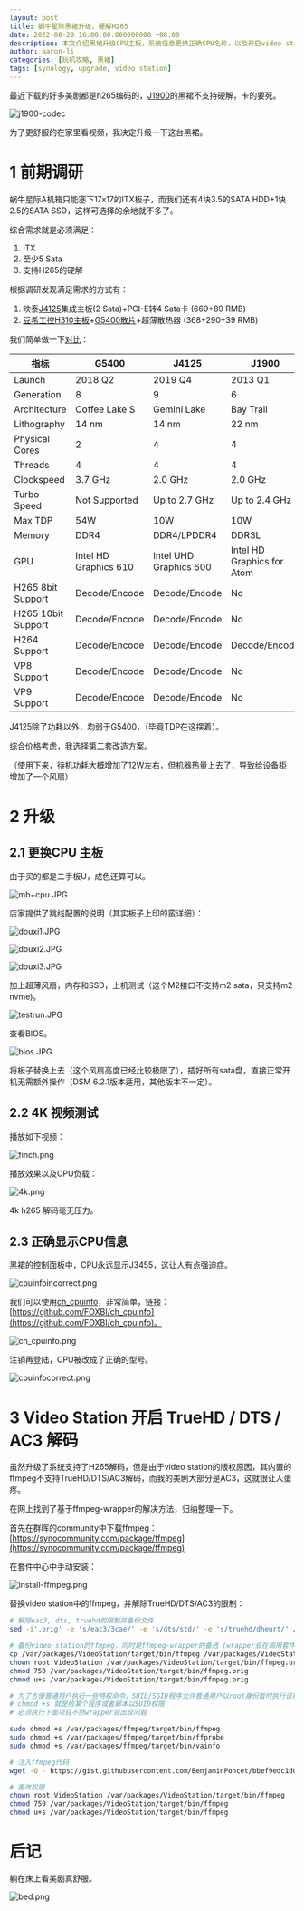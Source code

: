 ```yaml
---
layout: post
title: 蜗牛星际黑裙升级，硬解H265
date: 2022-08-20 16:00:00.000000000 +08:00
description: 本文介绍黑裙升级CPU主板，系统信息更换正确CPU名称，以及开启video station中truehd/dts/ac3音频解码的方法。
author: aaron-li
categories: [玩机攻略, 黑裙]
tags: [synology, upgrade, video station]
---
```



最近下载的好多美剧都是h265编码的，[J1900](https://ark.intel.com/content/www/us/en/ark/products/78867/intel-celeron-processor-j1900-2m-cache-up-to-2-42-ghz.html)的黑裙不支持硬解，卡的要死。

![j1900-codec](/assets/img/posts/2022-08-20-nas-upgrade/j1900-codec.png)

为了更舒服的在家里看视频，我决定升级一下这台黑裙。


# 1 前期调研
蜗牛星际A机箱只能塞下17x17的ITX板子，而我们还有4块3.5的SATA HDD+1块2.5的SATA SSD，这样可选择的余地就不多了。

综合需求就是必须满足：
1. ITX
2. 至少5 Sata
3. 支持H265的硬解

根据调研发现满足需求的方式有：
1. 映泰[J4125](https://ark.intel.com/content/www/us/en/ark/products/197305/intel-celeron-processor-j4125-4m-cache-up-to-2-70-ghz.html)集成主板(2 Sata)+PCI-E转4 Sata卡 (669+89 RMB)
2. [豆希工控H310主板](http://www.exey.cn/productinfo/17634.html)+[G5400散片](https://ark.intel.com/content/www/us/en/ark/products/129951/intel-pentium-gold-g5400-processor-4m-cache-3-70-ghz.html)+超薄散热器 (368+290+39 RMB)

我们简单做一下[对比](https://www.cpubenchmark.net/compare/Intel-Pentium-Gold-G5400-vs-Intel-Celeron-J4125-vs-Intel-Celeron-J1900/3248vs3667vs2131)：

|指标|G5400|J4125|J1900|
| - | - | - | - |
|Launch|2018 Q2|2019 Q4|2013 Q1|
|Generation|8|9|6|
|Architecture|Coffee Lake S|Gemini Lake|Bay Trail|
|Lithography|14 nm|14 nm|22 nm|
|Physical Cores|2|4|4|
|Threads|4|4|4|
|Clockspeed|3.7 GHz|2.0 GHz|2.0 GHz|
|Turbo Speed|Not Supported|Up to 2.7 GHz|Up to 2.4 GHz|
|Max TDP|54W|10W|10W|
|Memory|DDR4|DDR4/LPDDR4|DDR3L|
|GPU|Intel HD Graphics 610|Intel UHD Graphics 600|Intel HD Graphics for Atom|
|H265 8bit Support|Decode/Encode|Decode/Encode|No|
|H265 10bit Support|Decode/Encode|Decode/Encode|No|
|H264 Support|Decode/Encode|Decode/Encode|Decode/Encode|
|VP8 Support|Decode/Encode|Decode/Encode|No|
|VP9 Support|Decode/Encode|Decode/Encode|No|

J4125除了功耗以外，均弱于G5400，（毕竟TDP在这摆着）。

综合价格考虑，我选择第二套改造方案。

（使用下来，待机功耗大概增加了12W左右，但机器热量上去了，导致给设备柜增加了一个风扇）

# 2 升级

## 2.1 更换CPU 主板
由于买的都是二手板U，成色还算可以。

![mb+cpu.JPG](/assets/img/posts/2022-08-20-nas-upgrade/mb+cpu.JPG)

店家提供了跳线配置的说明（其实板子上印的蛮详细）：

![douxi1.JPG](/assets/img/posts/2022-08-20-nas-upgrade/douxi1.JPG)

![douxi2.JPG](/assets/img/posts/2022-08-20-nas-upgrade/douxi2.JPG)

![douxi3.JPG](/assets/img/posts/2022-08-20-nas-upgrade/douxi3.JPG)

加上超薄风扇，内存和SSD，上机测试（这个M2接口不支持m2 sata，只支持m2 nvme)。

![testrun.JPG](/assets/img/posts/2022-08-20-nas-upgrade/testrun.JPG)

查看BIOS。

![bios.JPG](/assets/img/posts/2022-08-20-nas-upgrade/bios.JPG)

将板子替换上去（这个风扇高度已经比较极限了），插好所有sata盘，直接正常开机无需额外操作（DSM 6.2.1版本适用，其他版本不一定）。

## 2.2 4K 视频测试

播放如下视频：

![finch.png](/assets/img/posts/2022-08-20-nas-upgrade/finch.png)

播放效果以及CPU负载：

![4k.png](/assets/img/posts/2022-08-20-nas-upgrade/4k.png)

4k h265 解码毫无压力。

## 2.3 正确显示CPU信息

黑裙的控制面板中，CPU永远显示J3455，这让人有点强迫症。

![cpuinfoincorrect.png](/assets/img/posts/2022-08-20-nas-upgrade/cpuinfoincorrect.png)

我们可以使用[ch_cpuinfo](https://github.com/FOXBI/ch_cpuinfo)，非常简单，链接：[https://github.com/FOXBI/ch_cpuinfo](https://github.com/FOXBI/ch_cpuinfo)。

![ch_cpuinfo.png](/assets/img/posts/2022-08-20-nas-upgrade/ch_cpuinfo.png)

注销再登陆，CPU被改成了正确的型号。

![cpuinfocorrect.png](/assets/img/posts/2022-08-20-nas-upgrade/cpuinfocorrect.png)

# 3 Video Station 开启 TrueHD / DTS / AC3 解码

虽然升级了系统支持了H265解码，但是由于video station的版权原因，其内置的ffmpeg不支持TrueHD/DTS/AC3解码，而我的美剧大部分是AC3，这就很让人蛋疼。

在网上找到了基于ffmpeg-wrapper的解决方法，归纳整理一下。

首先在群晖的community中下载ffmpeg：[https://synocommunity.com/package/ffmpeg](https://synocommunity.com/package/ffmpeg)

在套件中心中手动安装：

![install-ffmpeg.png](/assets/img/posts/2022-08-20-nas-upgrade/install-ffmpeg.png)

替换video station中的ffmpeg，并解除TrueHD/DTS/AC3的限制：

```bash
# 解除eac3, dts, truehd的限制并备份文件
sed -i'.orig' -e 's/eac3/3cae/' -e 's/dts/std/' -e 's/truehd/dheurt/' /var/packages/VideoStation/target/lib/libsynovte.so

# 备份video station的ffmpeg，同时是ffmpeg-wrapper的备选 (wrapper会在调用套件中ffmpeg失败后fall back到这一个，名字一定要用.orig)
cp /var/packages/VideoStation/target/bin/ffmpeg /var/packages/VideoStation/target/bin/ffmpeg.orig
chown root:VideoStation /var/packages/VideoStation/target/bin/ffmpeg.orig
chmod 750 /var/packages/VideoStation/target/bin/ffmpeg.orig
chmod u+s /var/packages/VideoStation/target/bin/ffmpeg.orig

# 为了方便普通用户执行一些特权命令，SUID/SGID程序允许普通用户以root身份暂时执行该程序，并在执行结束后再恢复身份。
# chmod +s 就是给某个程序或者脚本以SUID权限
# 必须执行下面项目不然wrapper会出现问题

sudo chmod +s /var/packages/ffmpeg/target/bin/ffmpeg
sudo chmod +s /var/packages/ffmpeg/target/bin/ffprobe
sudo chmod +s /var/packages/ffmpeg/target/bin/vainfo

# 注入ffmpeg代码
wget -O - https://gist.githubusercontent.com/BenjaminPoncet/bbef9edc1d0800528813e75c1669e57e/raw/ffmpeg-wrapper > /var/packages/VideoStation/target/bin/ffmpeg

# 更改权限
chown root:VideoStation /var/packages/VideoStation/target/bin/ffmpeg
chmod 750 /var/packages/VideoStation/target/bin/ffmpeg
chmod u+s /var/packages/VideoStation/target/bin/ffmpeg
```

# 后记

躺在床上看美剧真舒服。

![bed.png](/assets/img/posts/2022-08-20-nas-upgrade/bed.png)


